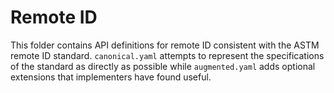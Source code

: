 # Remote ID
This folder contains API definitions for remote ID consistent with the
ASTM remote ID standard.  `canonical.yaml` attempts to represent the
specifications of the standard as directly as possible while
`augmented.yaml` adds optional extensions that implementers have found useful.
